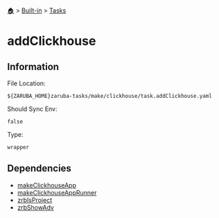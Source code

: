 <!--startTocHeader-->
[🏠](../../README.md) > [Built-in](../README.md) > [Tasks](README.md)
# addClickhouse
<!--endTocHeader-->


## Information

File Location:

    ${ZARUBA_HOME}zaruba-tasks/make/clickhouse/task.addClickhouse.yaml

Should Sync Env:

    false

Type:

    wrapper


## Dependencies

- [makeClickhouseApp](make-clickhouse-app.md)
- [makeClickhouseAppRunner](make-clickhouse-app-runner.md)
- [zrbIsProject](zrb-is-project.md)
- [zrbShowAdv](zrb-show-adv.md)



<!--startTocSubtopic-->
<!--endTocSubtopic-->